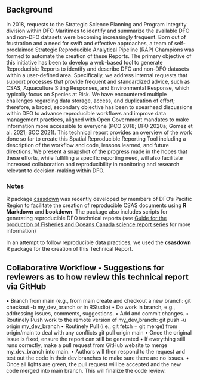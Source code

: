 ## Background

In 2018, requests to the Strategic Science Planning and Program Integrity division within DFO Maritimes to identify and summarize the available DFO and non-DFO datasets were becoming increasingly frequent. Born out of frustration and a need for swift and effective approaches, a team of self-proclaimed Strategic Reproducible Analytical Pipeline (RAP) Champions was formed to automate the creation of these Reports. The primary objective of this initiative has been to develop a web-based tool to generate Reproducible Reports to identify and describe DFO and non-DFO datasets within a user-defined area. Specifically, we address internal requests that support processes that provide frequent and standardized advice, such as CSAS, Aquaculture Siting Responses, and Environmental Response, which typically focus on Species at Risk. We have encountered multiple challenges regarding data storage, access, and duplication of effort; therefore, a broad, secondary objective has been to spearhead discussions within DFO to advance reproducible workflows and improve data management practices, aligned with Open Government mandates to make information more accessible to everyone (PCO 2018; DFO 2020a; Gomez et al. 2021;
SCC 2021). This technical report provides an overview of the work done so far to create this Spatial Reproducible Reporting Tool including a description of the workflow and code, lessons learned, and future directions. We present a snapshot of the progress made in the hopes that
these efforts, while fulfilling a specific reporting need, will also facilitate increased collaboration and reproducibility in monitoring and research relevant to decision-making within DFO.

### Notes
R package [csasdown](https://github.com/pbs-assess/csasdown) was
recently developed by members of DFO’s Pacific Region to facilitate the
creation of reproducible CSAS documents using **R Markdown** and
**bookdown**. The package also includes scripts for generating
reproducible DFO technical reports (see [Guide for the production of
Fisheries and Oceans Canada science report
series](https://publications.gc.ca/site/eng/9.874714/publication.html)
for more information)

In an attempt to follow reproducible data practices, we used the **csasdown** R package for the creation of this Technical Report.



## Collaborative Workflow - Suggestions for reviewers as to how review this technical report via GitHub
•	Branch from main (e.g., from main create and checkout a new branch: git checkout -b my_dev_branch or in RStudio)
•	Do work in branch, e.g., addressing issues, comments, suggestions.
•	Add and commit changes.
•	Routinely Push work to the remote version of my_dev_branch: git push -u origin my_dev_branch
•	Routinely Pull (i.e., git fetch + git merge) from origin/main to deal with any conflicts git pull origin main
•	Once the original issue is fixed, ensure the report can still be generated 
•	If everything still runs correctly, make a pull request from GitHub website to merge my_dev_branch into main.
•	Authors will then respond to the request and test out the code in their dev branches to make sure there are no issues.
•	Once all lights are green, the pull request will be accepted and the new code merged into main branch. This will finalize the code review.
